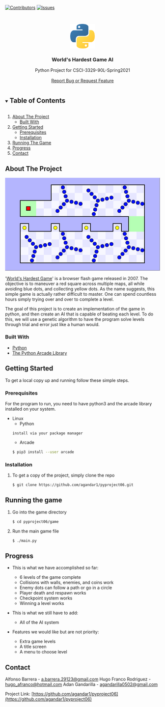 [![Contributors][contributors-shield]][contributors-url]
[![Issues][issues-shield]][issues-url]



<!-- PROJECT LOGO -->
<br />
<p align="center">
  <a href="https://github.com/agandar1/pyproject06">
    <img src="images/python.png" alt="Logo" width="80" height="80">
  </a>

  <h3 align="center">World's Hardest Game AI</h3>

  <p align="center">
    Python Project for CSCI-3329-90L-Spring2021
    <br />
    <br />
    <a href="https://github.com/agandar1/pyproject06/issues">Report Bug or Request Feature</a>
  </p>
</p>
 


<!-- TABLE OF CONTENTS -->
<details open="open">
  <summary><h2 style="display: inline-block">Table of Contents</h2></summary>
  <ol>
    <li>
      <a href="#about-the-project">About The Project</a>
      <ul>
        <li><a href="#built-with">Built With</a></li>
      </ul>
    </li>
    <li>
      <a href="#getting-started">Getting Started</a>
      <ul>
        <li><a href="#prerequisites">Prerequisites</a></li>
        <li><a href="#installation">Installation</a></li>
      </ul>
    </li>
    <li><a href="#usage">Running The Game</a></li>
    <li><a href="#roadmap">Progress</a></li>
    <li><a href="#contact">Contact</a></li>
  </ol>
</details>



<!-- ABOUT THE PROJECT -->
## About The Project

[![Screenshot][product-screenshot]]() 

'[World's Hardest Game](https://www.crazygames.com/game/worlds-hardest-game)' is a browser flash game released in 2007.
The objective is to maneuver a red square across multiple maps, all while avoiding blue dots, and collecting yellow dots.
As the name suggests, this simple game is actually rather difficult to master. One can spend countless hours simply
trying over and over to complete a level.

The goal of this project is to create an implementation of the game in python, and then create an AI
that is capable of beating each level. To do this, we will use a genetic algorithm to have the program
solve levels through trial and error just like a human would.


### Built With

* [Python](https://www.python.org)
* [The Python Arcade Library](https://arcade.academy)



<!-- GETTING STARTED -->
## Getting Started

To get a local copy up and running follow these simple steps.

### Prerequisites

For the program to run, you need to have python3 and the arcade library installed on your system.
* Linux
  * Python
  ```
  install via your package manager
  ```
  * Arcade 
  ```sh
  $ pip3 install --user arcade
  ```

### Installation

1. To get a copy of the project, simply clone the repo
   ```sh
   $ git clone https://github.com/agandar1/pyproject06.git
   ```


<!-- USAGE EXAMPLES -->
## Running the game

1. Go into the game directory 
   ```sh
   $ cd pyproject06/game
   ```
2. Run the main game file
   ```sh
   $ ./main.py
   ```



<!-- ROADMAP -->
## Progress

* This is what we have accomplished so far:
    * 6 levels of the game complete
    * Collisions with walls, enemies, and coins work
    * Enemy dots can follow a path or go in a circle
    * Player death and respawn works
    * Checkpoint system works
    * Winning a level works

* This is what we still have to add:
    * All of the AI system

* Features we would like but are not priority:
    * Extra game levels
    * A title screen
    * A menu to choose level
  
  

<!-- CONTACT -->
## Contact

Alfonso Barrera - a.barrera.29123@gmail.com 
Hugo Franco Rodriguez - hugo_afranco@hotmail.com
Adan Gandarilla - agandarilla0502@gmail.com

Project Link: [https://github.com/agandar1/pyproject06](https://github.com/agandar1/pyproject06)


<!-- MARKDOWN LINKS & IMAGES -->
<!-- https://www.markdownguide.org/basic-syntax/#reference-style-links -->
[alfonso-link]:https://github.com/null-integer
[hugo-link]:https://github.com/HugoFranc
[adan-link]:https://github.com/agandar1
[contributors-shield]: https://img.shields.io/github/contributors/agandar1/pyproject06.svg?style=for-the-badge
[contributors-url]: https://github.com/agandar1/pyproject06/graphs/contributors
[issues-shield]: https://img.shields.io/github/issues/agandar1/pyproject06.svg?style=for-the-badge
[issues-url]: https://github.com/agandar1/pyproject06/issues
[product-screenshot]: images/screenshot.png 
